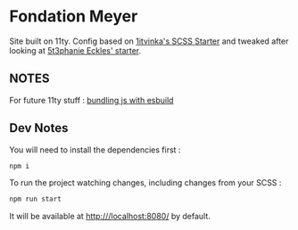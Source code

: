 # Fondation Meyer

Site built on 11ty. Config based on [1itvinka's SCSS Starter](https://github.com/1itvinka/11ty-scss-starter) and tweaked after looking at [5t3phanie Eckles' starter](https://github.com/5t3ph/11ty-sass-skeleton/).

## NOTES

For future 11ty stuff : [bundling js with esbuild](https://blog.r0b.io/post/bundle-javascript-with-eleventy-and-esbuild/)

## Dev Notes

You will need to install the dependencies first : 

```sh
npm i
```

To run the project watching changes, including changes from your SCSS :

```sh
npm run start
```

It will be available at [http:///localhost:8080/](http://localhost:8080/) by default.
